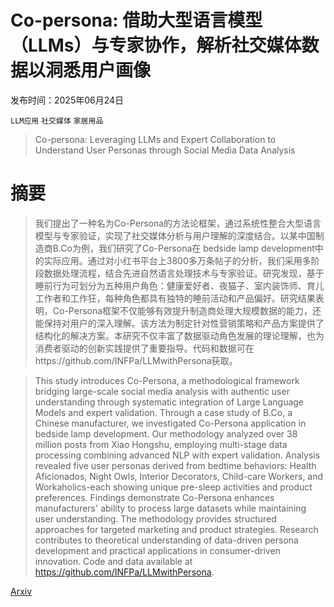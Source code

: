 # Co-persona: 借助大型语言模型（LLMs）与专家协作，解析社交媒体数据以洞悉用户画像

发布时间：2025年06月24日

`LLM应用` `社交媒体` `家居用品`

> Co-persona: Leveraging LLMs and Expert Collaboration to Understand User Personas through Social Media Data Analysis

# 摘要

> 我们提出了一种名为Co-Persona的方法论框架，通过系统性整合大型语言模型与专家验证，实现了社交媒体分析与用户理解的深度结合。以某中国制造商B.Co为例，我们研究了Co-Persona在 bedside lamp development中的实际应用。通过对小红书平台上3800多万条帖子的分析，我们采用多阶段数据处理流程，结合先进自然语言处理技术与专家验证。研究发现，基于睡前行为可划分为五种用户角色：健康爱好者、夜猫子、室内装饰师、育儿工作者和工作狂，每种角色都具有独特的睡前活动和产品偏好。研究结果表明，Co-Persona框架不仅能够有效提升制造商处理大规模数据的能力，还能保持对用户的深入理解。该方法为制定针对性营销策略和产品方案提供了结构化的解决方案。本研究不仅丰富了数据驱动角色发展的理论理解，也为消费者驱动的创新实践提供了重要指导。代码和数据可在https://github.com/INFPa/LLMwithPersona获取。

> This study introduces Co-Persona, a methodological framework bridging large-scale social media analysis with authentic user understanding through systematic integration of Large Language Models and expert validation. Through a case study of B.Co, a Chinese manufacturer, we investigated Co-Persona application in bedside lamp development. Our methodology analyzed over 38 million posts from Xiao Hongshu, employing multi-stage data processing combining advanced NLP with expert validation. Analysis revealed five user personas derived from bedtime behaviors: Health Aficionados, Night Owls, Interior Decorators, Child-care Workers, and Workaholics-each showing unique pre-sleep activities and product preferences. Findings demonstrate Co-Persona enhances manufacturers' ability to process large datasets while maintaining user understanding. The methodology provides structured approaches for targeted marketing and product strategies. Research contributes to theoretical understanding of data-driven persona development and practical applications in consumer-driven innovation. Code and data available at https://github.com/INFPa/LLMwithPersona.

[Arxiv](https://arxiv.org/abs/2506.18269)